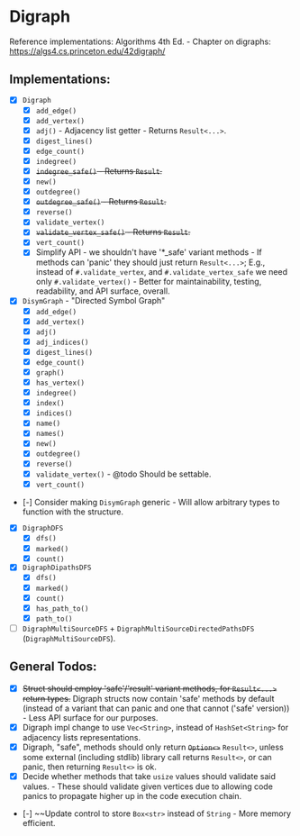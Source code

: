 # Digraph

Reference implementations: Algorithms 4th Ed. - Chapter on digraphs: https://algs4.cs.princeton.edu/42digraph/

## Implementations:

- [x] `Digraph`
  - [x] `add_edge()`
  - [x] `add_vertex()`
  - [x] `adj()` - Adjacency list getter - Returns `Result<...>`.
  - [x] `digest_lines()`
  - [x] `edge_count()`
  - [x] `indegree()`
  - [x] ~~`indegree_safe()` - Returns `Result`.~~
  - [x] `new()`
  - [x] `outdegree()`
  - [x] ~~`outdegree_safe()` - Returns `Result`.~~
  - [x] `reverse()`
  - [x] `validate_vertex()`
  - [x] ~~`validate_vertex_safe()` - Returns `Result`.~~
  - [x] `vert_count()`
  - [x] Simplify API - we shouldn't have '*_safe' variant methods - If methods can 'panic' they should just return `Result<...>`;  E.g., instead of `#.validate_vertex`, and `#.validate_vertex_safe` we need only `#.validate_vertex()` - Better for maintainability, testing, readability, and API surface, overall. 

- [x] `DisymGraph` - "Directed Symbol Graph"
  - [x] `add_edge()`
  - [x] `add_vertex()`
  - [x] `adj()`
  - [x] `adj_indices()`
  - [x] `digest_lines()`
  - [x] `edge_count()`
  - [x] `graph()`
  - [x] `has_vertex()`
  - [x] `indegree()`
  - [x] `index()`
  - [x] `indices()`
  - [x] `name()`
  - [x] `names()`
  - [x] `new()`
  - [x] `outdegree()`
  - [x] `reverse()`
  - [x] `validate_vertex()` - @todo Should be settable.
  - [x] `vert_count()`

- [-] Consider making `DisymGraph` generic - Will allow arbitrary types to function with the structure.

- [x] `DigraphDFS`
  - [x] `dfs()`
  - [x] `marked()`
  - [x] `count()`
  
- [x] `DigraphDipathsDFS`
  - [x] `dfs()`
  - [x] `marked()`
  - [x] `count()`
  - [x] `has_path_to()`
  - [x] `path_to()`
  
- [ ] `DigraphMultiSourceDFS`  + `DigraphMultiSourceDirectedPathsDFS` (`DigraphMultiSourceDFS`).

## General Todos:

- [x] ~~Struct should employ 'safe'/'result' variant methods, for `Result<...>` return types.~~ Digraph structs now contain 'safe' methods by default (instead of a variant that can panic and one that cannot ('safe' version)) - Less API surface for our purposes. 
- [x] Digraph impl change to use `Vec<String>`, instead of `HashSet<String>` for adjacency lists representations.
- [x] Digraph, "safe", methods should only return ~~`Option<>`~~ `Result<>`, unless some external (including stdlib) library call returns `Result<>`, or can panic, then returning `Result<>` is ok.
- [x] Decide whether methods that take `usize` values should validate said values. - These should validate given vertices due to allowing code panics to propagate higher up in the  code execution chain.
- [-] ~~Update control to store `Box<str>` instead of `String` - More memory efficient.
